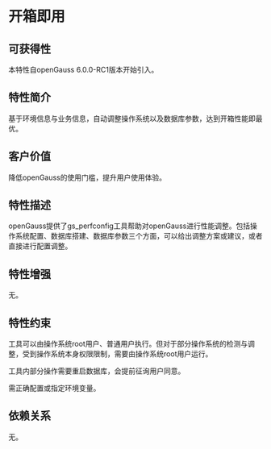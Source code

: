 # 开箱即用

## 可获得性<a name="section1820817472142"></a>

本特性自openGauss 6.0.0-RC1版本开始引入。

## 特性简介<a name="section595916321417"></a>

基于环境信息与业务信息，自动调整操作系统以及数据库参数，达到开箱性能即最优。


## 客户价值<a name="section1889785041315"></a>

降低openGauss的使用门槛，提升用户使用体验。

## 特性描述<a name="section3050790"></a>

openGauss提供了gs_perfconfig工具帮助对openGauss进行性能调整。包括操作系统配置、数据库搭建、数据库参数三个方面，可以给出调整方案或建议，或者直接进行配置调整。

## 特性增强<a name="section27457110"></a>

无。

## 特性约束<a name="section06531946143616"></a>

工具可以由操作系统root用户、普通用户执行。但对于部分操作系统的检测与调整，受到操作系统本身权限限制，需要由操作系统root用户运行。

工具内部分操作需要重启数据库，会提前征询用户同意。

需正确配置或指定环境变量。

## 依赖关系<a name="section45787398"></a>

无。